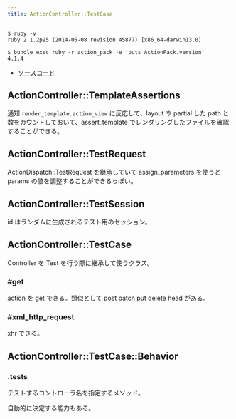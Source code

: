 ```yaml
---
title: ActionController::TestCase
---
```


```
$ ruby -v
ruby 2.1.2p95 (2014-05-08 revision 45877) [x86_64-darwin13.0]
```

```
$ bundle exec ruby -r action_pack -e 'puts ActionPack.version'
4.1.4
```

* [ソースコード](https://github.com/rails/rails/blob/v4.1.2/actionpack/lib/action_controller/test_case.rb)


ActionController::TemplateAssertions
--------------------------------------------------------------------------------


通知 `render_template.action_view` に反応して、layout や partial した path と数をカウントしておいて、assert_template でレンダリングしたファイルを確認することができる。

ActionController::TestRequest
--------------------------------------------------------------------------------

ActionDispatch::TestRequest を継承していて assign_parameters を使うと params の値を調整することができるっぽい。


ActionController::TestSession
--------------------------------------------------------------------------------

id はランダムに生成されるテスト用のセッション。

ActionController::TestCase
--------------------------------------------------------------------------------

Controller を Test を行う際に継承して使うクラス。

### #get

action を get できる。類似として post patch put delete head がある。

### #xml_http_request

xhr できる。

ActionController::TestCase::Behavior
--------------------------------------------------------------------------------

### .tests

テストするコントローラ名を指定するメソッド。

自動的に決定する能力もある。
